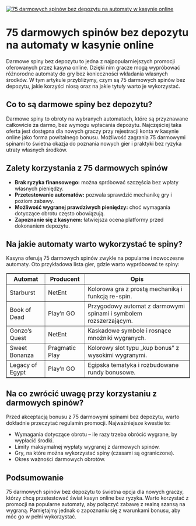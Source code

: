 [![75 darmowych spinów bez depozytu na automaty w kasynie online](https://123-caf.pages.dev/gitsignup.png)](https://vrmoo.ru/Bt82HjjY)

<h1>75 darmowych spinów bez depozytu na automaty w kasynie online</h1> <p>Darmowe spiny bez depozytu to jedna z najpopularniejszych promocji oferowanych przez kasyna online. Dzięki nim gracze mogą wypróbować różnorodne automaty do gry bez konieczności wkładania własnych środków. W tym artykule przybliżymy, czym są 75 darmowych spinów bez depozytu, jakie korzyści niosą oraz na jakie tytuły warto je wykorzystać.</p>  <h2>Co to są darmowe spiny bez depozytu?</h2> <p>Darmowe spiny to obroty na wybranych automatach, które są przyznawane całkowicie za darmo, bez wymogu wpłacania depozytu. Najczęściej taka oferta jest dostępna dla nowych graczy przy rejestracji konta w kasynie online jako forma powitalnego bonusu. Możliwość zagrania 75 darmowymi spinami to świetna okazja do poznania nowych gier i praktyki bez ryzyka utraty własnych środków.</p>  <h2>Zalety korzystania z 75 darmowych spinów</h2> <ul>   <li><strong>Brak ryzyka finansowego:</strong> można spróbować szczęścia bez wpłaty własnych pieniędzy.</li>   <li><strong>Przetestowanie automatów:</strong> pozwala sprawdzić mechanikę gry i poziom zabawy.</li>   <li><strong>Możliwość wygranej prawdziwych pieniędzy:</strong> choć wymagania dotyczące obrotu często obowiązują.</li>   <li><strong>Zapoznanie się z kasynem:</strong> łatwiejsza ocena platformy przed dokonaniem depozytu.</li> </ul>  <h2>Na jakie automaty warto wykorzystać te spiny?</h2> <p>Kasyna oferują 75 darmowych spinów zwykle na popularne i nowoczesne automaty. Oto przykładowa lista gier, gdzie warto wypróbować te spiny:</p>  <table border="1" cellpadding="8" cellspacing="0">   <thead>     <tr>       <th>Automat</th>       <th>Producent</th>       <th>Opis</th>     </tr>   </thead>   <tbody>     <tr>       <td>Starburst</td>       <td>NetEnt</td>       <td>Kolorowa gra z prostą mechaniką i funkcją re-spin.</td>     </tr>     <tr>       <td>Book of Dead</td>       <td>Play’n GO</td>       <td>Przygodowy automat z darmowymi spinami i symbolem rozszerzającym.</td>     </tr>     <tr>       <td>Gonzo’s Quest</td>       <td>NetEnt</td>       <td>Kaskadowe symbole i rosnące mnożniki wygranych.</td>     </tr>     <tr>       <td>Sweet Bonanza</td>       <td>Pragmatic Play</td>       <td>Kolorowy slot typu „kup bonus” z wysokimi wygranymi.</td>     </tr>     <tr>       <td>Legacy of Egypt</td>       <td>Play’n GO</td>       <td>Egipska tematyka i rozbudowane rundy bonusowe.</td>     </tr>   </tbody> </table>  <h2>Na co zwrócić uwagę przy korzystaniu z darmowych spinów?</h2> <p>Przed akceptacją bonusu z 75 darmowymi spinami bez depozytu, warto dokładnie przeczytać regulamin promocji. Najważniejsze kwestie to:</p> <ul>   <li>Wymagania dotyczące obrotu – ile razy trzeba obrócić wygrane, by wypłacić środki.</li>   <li>Limity maksymalnej wypłaty wygranej z darmowych spinów.</li>   <li>Gry, na które można wykorzystać spiny (czasami są ograniczone).</li>   <li>Okres ważności darmowych obrotów.</li> </ul>  <h2>Podsumowanie</h2> <p>75 darmowych spinów bez depozytu to świetna opcja dla nowych graczy, którzy chcą przetestować świat kasyn online bez ryzyka. Warto korzystać z promocji na popularne automaty, aby połączyć zabawę z realną szansą na wygraną. Pamiętajmy jednak o zapoznaniu się z warunkami bonusu, aby móc go w pełni wykorzystać.</p>